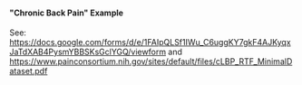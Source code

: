 #### "Chronic Back Pain" Example

See: https://docs.google.com/forms/d/e/1FAIpQLSf1IWu_C6uggKY7gkF4AJKyqxJaTdXAB4PysmYBBSKsGclYGQ/viewform
and https://www.painconsortium.nih.gov/sites/default/files/cLBP_RTF_MinimalDataset.pdf
